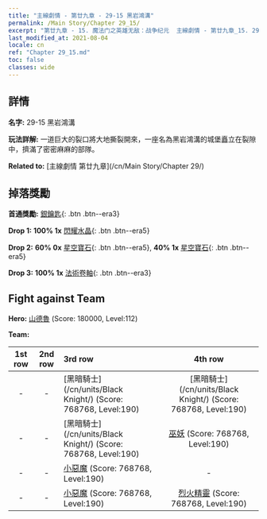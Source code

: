 ```yaml
---
title: "主線劇情 - 第廿九章 - 29-15 黑岩鴻溝"
permalink: /Main Story/Chapter 29_15/
excerpt: "第廿九章 - 15. 魔法门之英雄无敌：战争纪元  主線劇情 - 第廿九章_15. 29-15 黑岩鴻溝"
last_modified_at: 2021-08-04
locale: cn
ref: "Chapter 29_15.md"
toc: false
classes: wide
---
```


## 詳情

 **名字:** 29-15 黑岩鴻溝

 **玩法詳解:** 一道巨大的裂口將大地撕裂開來，一座名為黑岩鴻溝的城堡矗立在裂隙中，擠滿了密密麻麻的部隊。

 **Related to:** [主線劇情 第廿九章](/cn/Main Story/Chapter 29/)

## 掉落獎勵

 **首通獎勵:** [銀鑰匙](/cn/Items/con_693/){: .btn .btn--era3}

 **Drop 1:** **100% 1x** [閃耀水晶](/cn/Items/mat_101/){: .btn .btn--era5}

 **Drop 2:** **60% 0x** [星空寶石](/cn/Items/mat_93/){: .btn .btn--era5}, **40% 1x** [星空寶石](/cn/Items/mat_93/){: .btn .btn--era5}

 **Drop 3:** **100% 1x** [法術卷軸](/cn/Items/con_694/){: .btn .btn--era3}


## Fight against Team
 **Hero:** [山德魯](/cn/heroes/Sandro/) (Score: 180000, Level:112)

 **Team:**


  | 1st row | 2nd row | 3rd row | 4th row |
  |:----:|:----:|:----|:----:|
  | - | - | [黑暗騎士](/cn/units/Black Knight/) (Score: 768768, Level:190)  | [黑暗騎士](/cn/units/Black Knight/) (Score: 768768, Level:190)  |
  | - | - | [黑暗騎士](/cn/units/Black Knight/) (Score: 768768, Level:190)  | [巫妖](/cn/units/Lich/) (Score: 768768, Level:190)  |
  | - | - | [小惡魔](/cn/units/Imp/) (Score: 768768, Level:190)  | - |
  | - | - | [小惡魔](/cn/units/Imp/) (Score: 768768, Level:190)  | [烈火精靈](/cn/units/Efreeti/) (Score: 768768, Level:190)  |


